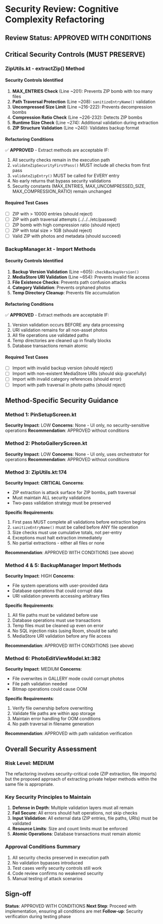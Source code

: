 # Security Review: Cognitive Complexity Refactoring

## Review Status: **APPROVED WITH CONDITIONS**

## Critical Security Controls (MUST PRESERVE)

### ZipUtils.kt - extractZip() Method

#### Security Controls Identified
1. **MAX_ENTRIES Check** (Line ~201): Prevents ZIP bomb with too many files
2. **Path Traversal Protection** (Line ~208): `sanitizeEntryName()` validation
3. **Uncompressed Size Limit** (Line ~216-222): Prevents decompression bombs
4. **Compression Ratio Check** (Line ~226-232): Detects ZIP bombs
5. **Runtime Size Check** (Line ~274): Additional validation during extraction
6. **ZIP Structure Validation** (Line ~240): Validates backup format

#### Refactoring Conditions
✅ **APPROVED** - Extract methods are acceptable IF:
1. All security checks remain in the execution path
2. `validateZipSecurityFirstPass()` MUST include all checks from first pass
3. `validateZipEntry()` MUST be called for EVERY entry
4. No early returns that bypass security validations
5. Security constants (MAX_ENTRIES, MAX_UNCOMPRESSED_SIZE, MAX_COMPRESSION_RATIO) remain unchanged

#### Required Test Cases
- [ ] ZIP with > 10000 entries (should reject)
- [ ] ZIP with path traversal attempts (../../../etc/passwd)
- [ ] ZIP bomb with high compression ratio (should reject)
- [ ] ZIP with total size > 1GB (should reject)
- [ ] Valid ZIP with photos and metadata (should succeed)

### BackupManager.kt - Import Methods

#### Security Controls Identified
1. **Backup Version Validation** (Line ~605): `checkBackupVersion()`
2. **MediaStore URI Validation** (Line ~654): Prevents invalid file access
3. **File Existence Checks**: Prevents path confusion attacks
4. **Category Validation**: Prevents orphaned photos
5. **Temp Directory Cleanup**: Prevents file accumulation

#### Refactoring Conditions
✅ **APPROVED** - Extract methods are acceptable IF:
1. Version validation occurs BEFORE any data processing
2. URI validation remains for all non-asset photos
3. All file operations use validated paths
4. Temp directories are cleaned up in finally blocks
5. Database transactions remain atomic

#### Required Test Cases
- [ ] Import with invalid backup version (should reject)
- [ ] Import with non-existent MediaStore URIs (should skip gracefully)
- [ ] Import with invalid category references (should error)
- [ ] Import with path traversal in photo paths (should reject)

## Method-Specific Security Guidance

### Method 1: PinSetupScreen.kt
**Security Impact**: LOW
**Concerns**: None - UI only, no security-sensitive operations
**Recommendation**: APPROVED without conditions

### Method 2: PhotoGalleryScreen.kt
**Security Impact**: LOW
**Concerns**: None - UI only, uses orchestrator for operations
**Recommendation**: APPROVED without conditions

### Method 3: ZipUtils.kt:174
**Security Impact**: **CRITICAL**
**Concerns**:
- ZIP extraction is attack surface for ZIP bombs, path traversal
- Must maintain ALL security validations
- Two-pass validation strategy must be preserved

**Specific Requirements**:
1. First pass MUST complete all validations before extraction begins
2. `sanitizeEntryName()` must be called before ANY file operation
3. Size checks must use cumulative totals, not per-entry
4. Exceptions must halt extraction immediately
5. No partial extractions - either all files or none

**Recommendation**: APPROVED WITH CONDITIONS (see above)

### Method 4 & 5: BackupManager Import Methods
**Security Impact**: HIGH
**Concerns**:
- File system operations with user-provided data
- Database operations that could corrupt data
- URI validation prevents accessing arbitrary files

**Specific Requirements**:
1. All file paths must be validated before use
2. Database operations must use transactions
3. Temp files must be cleaned up even on error
4. No SQL injection risks (using Room, should be safe)
5. MediaStore URI validation before any file access

**Recommendation**: APPROVED WITH CONDITIONS (see above)

### Method 6: PhotoEditViewModel.kt:382
**Security Impact**: MEDIUM
**Concerns**:
- File overwrites in GALLERY mode could corrupt photos
- File path validation needed
- Bitmap operations could cause OOM

**Specific Requirements**:
1. Verify file ownership before overwriting
2. Validate file paths are within app storage
3. Maintain error handling for OOM conditions
4. No path traversal in filename generation

**Recommendation**: APPROVED with path validation verification

## Overall Security Assessment

### Risk Level: MEDIUM
The refactoring involves security-critical code (ZIP extraction, file imports) but the proposed approach of extracting private helper methods within the same file is appropriate.

### Key Security Principles to Maintain
1. **Defense in Depth**: Multiple validation layers must all remain
2. **Fail Secure**: All errors should halt operations, not skip checks
3. **Input Validation**: All external data (ZIP entries, file paths, URIs) must be validated
4. **Resource Limits**: Size and count limits must be enforced
5. **Atomic Operations**: Database transactions must remain atomic

### Approval Conditions Summary
1. All security checks preserved in execution path
2. No validation bypasses introduced
3. Test cases verify security controls still work
4. Code review confirms no weakened security
5. Manual testing of attack scenarios

## Sign-off
**Status**: APPROVED WITH CONDITIONS
**Next Step**: Proceed with implementation, ensuring all conditions are met
**Follow-up**: Security verification during testing phase

